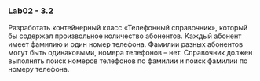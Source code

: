 ### Lab02 - 3.2

Разработать контейнерный класс «Телефонный справочник», который бы содержал произвольное количество абонентов. Каждый абонент имеет фамилию и один номер телефона. Фамилии разных абонентов могут быть одинаковыми, номера телефонов – нет. Справочник должен выполнять поиск номеров телефонов по фамилии и поиск фамилии по номеру телефона.
